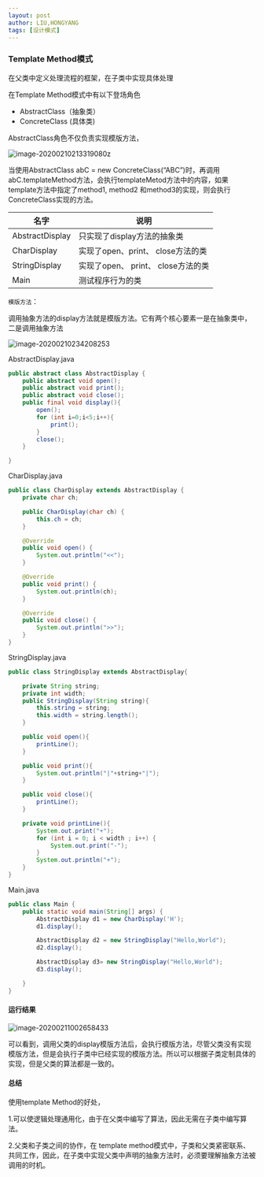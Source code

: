 ```yaml
---
layout: post
author: LIU,HONGYANG
tags: [设计模式]
---
```






### Template Method模式

在父类中定义处理流程的框架，在子类中实现具体处理

在Template Method模式中有以下登场角色

- AbstractClass（抽象类）
- ConcreteClass (具体类)

AbstractClass角色不仅负责实现模版方法，

![image-20200210213319080](https://tva1.sinaimg.cn/large/0082zybpgy1gbrmqozm9vj30bs0e4abl.jpg)z

当使用AbstractClass abC = new ConcreteClass(“ABC”)时，再调用abC.templateMethod方法，会执行templateMetod方法中的内容，如果template方法中指定了method1, method2 和method3的实现，则会执行ConcreteClass实现的方法。







| 名字            | 说明                               |
| --------------- | ---------------------------------- |
| AbstractDisplay | 只实现了display方法的抽象类        |
| CharDisplay     | 实现了open、print、 close方法的类  |
| StringDisplay   | 实现了open、 print、 close方法的类 |
| Main            | 测试程序行为的类                   |



`模版方法`：

调用抽象方法的display方法就是模版方法。它有两个核心要素一是在抽象类中，二是调用抽象方法

![image-20200210234208253](https://tva1.sinaimg.cn/large/0082zybpgy1gbrqgrub8aj30k80h4my3.jpg)



AbstractDisplay.java

```java
public abstract class AbstractDisplay {
    public abstract void open();
    public abstract void print();
    public abstract void close();
    public final void display(){
        open();
        for (int i=0;i<5;i++){
            print();
        }
        close();
    }

}
```





CharDisplay.java

```java
public class CharDisplay extends AbstractDisplay {
    private char ch;

    public CharDisplay(char ch) {
        this.ch = ch;
    }

    @Override
    public void open() {
        System.out.println("<<");
    }

    @Override
    public void print() {
        System.out.println(ch);
    }

    @Override
    public void close() {
        System.out.println(">>");
    }
}

```



StringDisplay.java

```java
public class StringDisplay extends AbstractDisplay{

    private String string;
    private int width;
    public StringDisplay(String string){
        this.string = string;
        this.width = string.length();
    }

    public void open(){
        printLine();
    }

    public void print(){
        System.out.println("|"+string+"|");
    }

    public void close(){
        printLine();
    }

    private void printLine(){
        System.out.print("+");
        for (int i = 0; i < width ; i++) {
            System.out.print("-");
        }
        System.out.println("+");
    }
}

```





Main.java

```java
public class Main {
    public static void main(String[] args) {
        AbstractDisplay d1 = new CharDisplay('H');
        d1.display();

        AbstractDisplay d2 = new StringDisplay("Hello,World");
        d2.display();

        AbstractDisplay d3= new StringDisplay("Hello,World");
        d3.display();

    }
}

```





#### 运行结果



![image-20200211002658433](https://tva1.sinaimg.cn/large/0082zybpgy1gbrrrdt950j306y0lqaao.jpg)



可以看到，调用父类的display模版方法后，会执行模版方法，尽管父类没有实现模版方法，但是会执行子类中已经实现的模版方法。所以可以根据子类定制具体的实现，但是父类的算法都是一致的。





#### 总结

使用template  Method的好处，

1.可以使逻辑处理通用化，由于在父类中编写了算法，因此无需在子类中编写算法。

2.父类和子类之间的协作，在 template method模式中，子类和父类紧密联系、共同工作，因此，在子类中实现父类中声明的抽象方法时，必须要理解抽象方法被调用的时机。